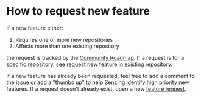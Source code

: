 # How to request new feature

If a new feature either:

1. Requires one or more new repositories
1. Affects more than one existing repository

the request is tracked by the [Community Roadmap](https://github.com/Senzing/community-roadmap).
If a request is for a specific repository, see
[request new feature in existing repository](request-new-feature-in-existing-repository.md).

If a new feature has already been requested, feel free to add a comment to the issue
or add a "thumbs up" to help Senzing identify high priority new features.
If a request doesn't already exist, open a new
[feature request](https://github.com/Senzing/community-roadmap/issues/new?assignees=&labels=&template=feature_request.md).
